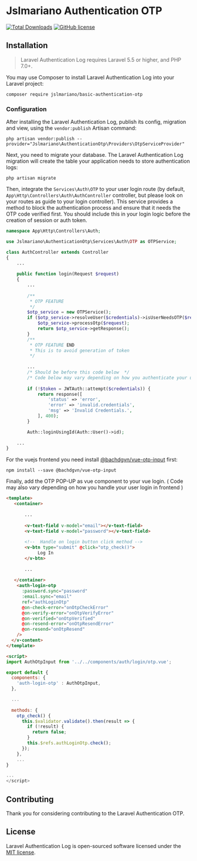 # Jslmariano Authentication OTP

[![Total Downloads](https://poser.pugx.org/jslmariano/basic-authentication-log/downloads?format=flat)](https://packagist.org/packages/jslmariano/basic-authentication-log)
[![GitHub license](https://img.shields.io/badge/license-MIT-blue.svg?style=flat)](https://raw.githubusercontent.com/jslmariano/basic-authentication-log/master/LICENSE)

## Installation

> Laravel Authentication Log requires Laravel 5.5 or higher, and PHP 7.0+.

You may use Composer to install Laravel Authentication Log into your Laravel project:

    composer require jslmariano/basic-authentication-otp

### Configuration

After installing the Laravel Authentication Log, publish its config, migration and view, using the `vendor:publish` Artisan command:

    php artisan vendor:publish --provider="Jslmariano\AuthenticationOtp\Providers\OtpServiceProvider"

Next, you need to migrate your database. The Laravel Authentication Log migration will create the table your application needs to store authentication logs:

    php artisan migrate

Then, integrate the `Services\Auth\OTP` to your user login route (by default, `App\Http\Controllers\Auth\AuthController` controller, but please look on your routes as guide to your login controller). This service provides a method to block the authentication process and ensure that it needs the OTP code verified first. You should include this in your login logic before the creation of session or auth token.

```php
namespace App\Http\Controllers\Auth;

use Jslmariano\AuthenticationOtp\Services\Auth\OTP as OTPService;

class AuthController extends Controller
{
    ...
    
    public function login(Request $request)
    {
        ...
        
        /**
         * OTP FEATURE
         */
        $otp_service = new OTPService();
        if ($otp_service->resolveUser($credentials)->isUserNeedsOTP($request)) {
            $otp_service->processOtp($request);
            return $otp_service->getResponse();
        }
        /**
         * OTP FEATURE END
         * This is to avoid generation of token
         */
    
        ...
        /* Should be before this code below  */
        /* Code below may vary depending on how you authenticate your users  */
        
        if (!$token = JWTAuth::attempt($credentials)) {
            return response([
                'status' => 'error',
                'error' => 'invalid.credentials',
                'msg' => 'Invalid Credentials.',
            ], 400);
        }

        Auth::loginUsingId(Auth::User()->id);
    
    ...
}
```

For the vuejs frontend you need install [@bachdgvn/vue-otp-input](https://www.npmjs.com/package/@bachdgvn/vue-otp-input) first:

    npm install --save @bachdgvn/vue-otp-input


Finally, add the OTP POP-UP as vue component to your vue login. ( Code may also vary depending on how you handle your user login in frontend )

```html
<template>
   <container>
   
       ...
       
       <v-text-field v-model="email"></v-text-field>
       <v-text-field v-model="password"></v-text-field>
       
       <!--  Handle on login button click method -->
       <v-btn type="submit" @click="otp_check()">
            Log In
       </v-btn>
       
       ...
       
   </container>
    <auth-login-otp
      :password.sync="password"
      :email.sync="email"
      ref="authLoginOtp"
      @on-check-error="onOtpCheckError"
      @on-verify-error="onOtpVerifyError"
      @on-verified="onOtpVerified"
      @on-resend-error="onOtpResendError"
      @on-resend="onOtpResend"
    />
  </v-content>
</template>

<script>
import AuthOtpInput from '../../components/auth/login/otp.vue';

export default {
  components: {
    'auth-login-otp' : AuthOtpInput,
  },

  ...
  
  methods: {
    otp_check() {
      this.$validator.validate().then(result => {
        if (!result) {
          return false;
        }
        this.$refs.authLoginOtp.check();
      });
    },
    ...
}

...
</script>

```



## Contributing

Thank you for considering contributing to the Laravel Authentication OTP.

## License

Laravel Authentication Log is open-sourced software licensed under the [MIT license](http://opensource.org/licenses/MIT).
